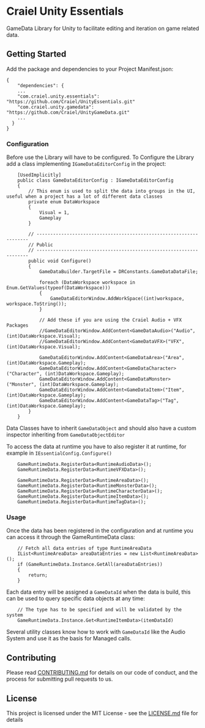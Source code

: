 # Craiel Unity Essentials

GameData Library for Unity to facilitate editing and iteration on game related data.


## Getting Started

Add the package and dependencies to your Project Manifest.json:
```
{
    "dependencies": {
    ...
    "com.craiel.unity.essentials": "https://github.com/Craiel/UnityEssentials.git"
    "com.craiel.unity.gamedata": "https://github.com/Craiel/UnityGameData.git"
    ...
  }
}
```


### Configuration

Before use the Library will have to be configured.
To Configure the Library add a class implementing `IGameDataEditorConfig` in the project:

```
    [UsedImplicitly]
    public class GameDataEditorConfig : IGameDataEditorConfig
    {
        // This enum is used to split the data into groups in the UI, useful when a project has a lot of different data classes
        private enum DataWorkspace
        {
            Visual = 1,
            Gameplay
        }
        
        // -------------------------------------------------------------------
        // Public
        // -------------------------------------------------------------------
        public void Configure()
        {
            GameDataBuilder.TargetFile = DRConstants.GameDataDataFile;

            foreach (DataWorkspace workspace in Enum.GetValues(typeof(DataWorkspace)))
            {
                GameDataEditorWindow.AddWorkSpace((int)workspace, workspace.ToString());
            }
            
            // Add these if you are using the Craiel Audio + VFX Packages
            //GameDataEditorWindow.AddContent<GameDataAudio>("Audio", (int)DataWorkspace.Visual);
            //GameDataEditorWindow.AddContent<GameDataVFX>("VFX", (int)DataWorkspace.Visual);
            
            GameDataEditorWindow.AddContent<GameDataArea>("Area", (int)DataWorkspace.Gameplay);
            GameDataEditorWindow.AddContent<GameDataCharacter>("Character", (int)DataWorkspace.Gameplay);
            GameDataEditorWindow.AddContent<GameDataMonster>("Monster", (int)DataWorkspace.Gameplay);
            GameDataEditorWindow.AddContent<GameDataItem>("Item", (int)DataWorkspace.Gameplay);
            GameDataEditorWindow.AddContent<GameDataTag>("Tag", (int)DataWorkspace.Gameplay);
        }
    }
```

Data Classes have to inherit `GameDataObject` and should also have a custom inspector inheriting from `GameDataObjectEditor`

To access the data at runtime you have to also register it at runtime, for example in `IEssentialConfig.Configure()`

```
    GameRuntimeData.RegisterData<RuntimeAudioData>();
    GameRuntimeData.RegisterData<RuntimeVFXData>();
            
    GameRuntimeData.RegisterData<RuntimeAreaData>();
    GameRuntimeData.RegisterData<RuntimeMonsterData>();
    GameRuntimeData.RegisterData<RuntimeCharacterData>();
    GameRuntimeData.RegisterData<RuntimeItemData>();
    GameRuntimeData.RegisterData<RuntimeTagData>();
```

### Usage

Once the data has been registered in the configuration and at runtime you can access it through the GameRuntimeData class:

```
    // Fetch all data entries of type RuntimeAreaData
    IList<RuntimeAreaData> areaDataEntries = new List<RuntimeAreaData>();
    if (GameRuntimeData.Instance.GetAll(areaDataEntries))
    {
        return;
    }
```

Each data entry will be assigned a `GameDataId` when the data is build, this can be used to query specific data objects at any time:
```
    // The type has to be specified and will be validated by the system
    GameRuntimeData.Instance.Get<RuntimeItemData>(itemDataId)
```

Several utility classes know how to work with `GameDataId` like the Audio System and use it as the basis for Managed calls.

## Contributing

Please read [CONTRIBUTING.md](CONTRIBUTING.md) for details on our code of conduct, and the process for submitting pull requests to us.


## License

This project is licensed under the MIT License - see the [LICENSE.md](LICENSE.md) file for details
